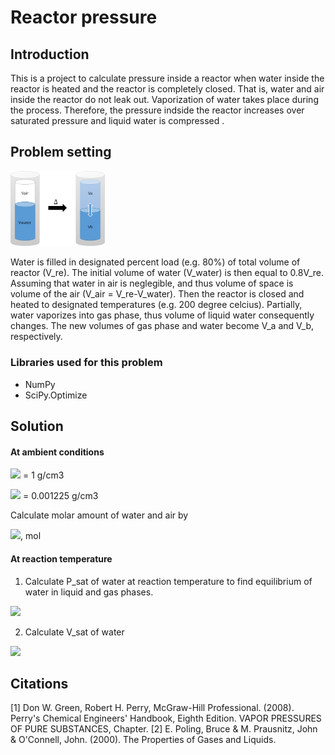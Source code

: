 # Reactor pressure
## Introduction
This is a project to calculate pressure inside a reactor when water inside the reactor is heated and the reactor is completely closed. That is, water and air inside the reactor do not leak out. Vaporization of water takes place during the process. Therefore, the pressure indside the reactor increases over saturated pressure and liquid water is compressed . 

## Problem setting
<img src="https://github.com/pangnattacha/reactor_pressure/blob/master/reactor.png" width="30%" height="30%">

Water is filled in designated percent load (e.g. 80%) of total volume of reactor (V_re). The initial volume of water (V_water) is then equal to 0.8V_re. Assuming that water in air is neglegible, and thus volume of space is volume of the air (V_air = V_re-V_water). Then the reactor is closed and heated to designated temperatures (e.g. 200 degree celcius). Partially, water vaporizes into gas phase, thus volume of liquid water consequently changes. The new volumes of gas phase and water become V_a and V_b, respectively.

### Libraries used for this problem
- NumPy
- SciPy.Optimize

## Solution
#### At ambient conditions
<img src="https://latex.codecogs.com/gif.latex?%5Crho_%7Bwater%7D"> = 1 g/cm3

<img src="https://latex.codecogs.com/gif.latex?%5Crho_%7Bair%7D"> = 0.001225 g/cm3

Calculate molar amount of water and air by 

<img src="https://latex.codecogs.com/gif.latex?n%3D%20%5Cfrac%7BV*%5Crho%7D%7Bmolecular%20weight%7D">, mol

#### At reaction temperature
1. Calculate P_sat of water at reaction temperature to find equilibrium of water in liquid and gas phases.

<img src="https://latex.codecogs.com/gif.latex?P_%7Bsat%7D%20%3D%20exp%28C1&plus;C2/T&plus;C3lnT&plus;C4T%5E%7BC5%7D%29">

2. Calculate V_sat of water
<img src="https://latex.codecogs.com/gif.latex?V_%7Bsat%7D%20%3D%20V_cZ_c%5E%7B1-%28T/T_c%29%5E%7B2/7%7D%7D">

## Citations
[1] Don W. Green, Robert H. Perry, McGraw-Hill Professional. (2008). Perry's Chemical Engineers' Handbook, Eighth Edition. VAPOR PRESSURES OF PURE SUBSTANCES, Chapter.
[2] E. Poling, Bruce & M. Prausnitz, John & O'Connell, John. (2000). The Properties of Gases and Liquids. 
